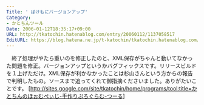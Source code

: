 ```yaml
---
Title: ' ぱけもにバージョンアップ'
Category:
- かとちんツール
Date: 2006-01-12T18:35:17+09:00
URL: http://tkatochin.hatenablog.com/entry/20060112/1137058517
EditURL: https://blog.hatena.ne.jp/t-katochin/tkatochin.hatenablog.com/atom/entry/6653586347154756143
---
```



　終了処理がやたら重いのを修正したのと、XML保存がちゃんと動いてなかった問題を修正。バージョンアップというかバグフィックスです。リリースビルドを１上げただけ。XML保存が利かなかったことは杉山さんという方からの報告で判明したもの。ソースまで追ってくれて御指摘くださいました。ありがたいことです。
[http://sites.google.com/site/tkatochin/home/programs/tool:title=かとちんのほぉむぺぃじ-手作りぷろぐらむ-つーる]
